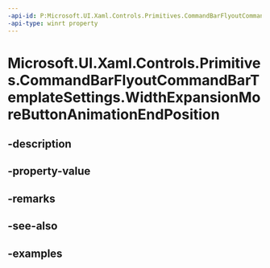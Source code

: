 ```yaml
---
-api-id: P:Microsoft.UI.Xaml.Controls.Primitives.CommandBarFlyoutCommandBarTemplateSettings.WidthExpansionMoreButtonAnimationEndPosition
-api-type: winrt property
---
```


<!-- Property syntax.
public double WidthExpansionMoreButtonAnimationEndPosition { get; }
-->

# Microsoft.UI.Xaml.Controls.Primitives.CommandBarFlyoutCommandBarTemplateSettings.WidthExpansionMoreButtonAnimationEndPosition

## -description

## -property-value

## -remarks

## -see-also

## -examples

